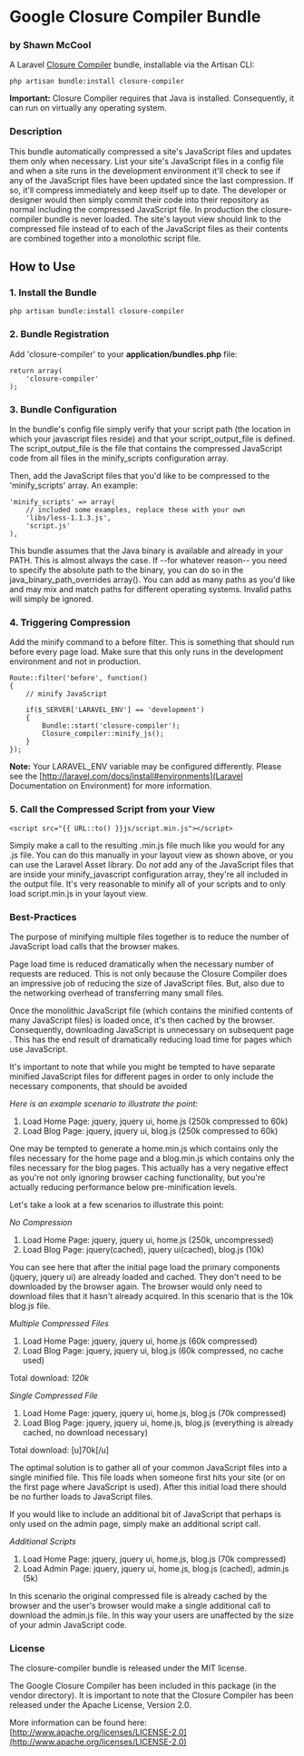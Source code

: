 # Google Closure Compiler Bundle
### by Shawn McCool

A Laravel [Closure Compiler](https://developers.google.com/closure/compiler/) bundle, installable via the Artisan CLI:

    php artisan bundle:install closure-compiler

**Important:** Closure Compiler requires that Java is installed.  Consequently, it can run on virtually any operating system.

### Description

This bundle automatically compressed a site's JavaScript files and updates them only when necessary.  List your site's JavaScript files in a config file and when a site runs in the development environment it'll check to see if any of the JavaScript files have been updated since the last compression.  If so, it'll compress immediately and keep itself up to date.  The developer or designer would then simply commit their code into their repository as normal including the compressed JavaScript file.  In production the closure-compiler bundle is never loaded.  The site's layout view should link to the compressed file instead of to each of the JavaScript files as their contents are combined together into a monolothic script file.

## How to Use

### 1. Install the Bundle

    php artisan bundle:install closure-compiler

### 2. Bundle Registration

Add 'closure-compiler' to your **application/bundles.php** file:

    return array(
        'closure-compiler'
    );

### 3. Bundle Configuration

In the bundle's config file simply verify that your script path (the location in which your javascript files reside) and that your script_output_file is defined. The script_output_file is the file that contains the compressed JavaScript code from all files in the minify_scripts configuration array.

Then, add the JavaScript files that you'd like to be compressed to the 'minify_scripts' array.  An example:

    'minify_scripts' => array(
        // included some examples, replace these with your own
        'libs/less-1.1.3.js',
        'script.js'
    ),

This bundle assumes that the Java binary is available and already in your PATH.  This is almost always the case.  If --for whatever reason-- you need to specify the absolute path to the binary, you can do so in the java_binary_path_overrides array().  You can add as many paths as you'd like and may mix and match paths for different operating systems.  Invalid paths will simply be ignored.

### 4. Triggering Compression

Add the minify command to a before filter.  This is something that should run before every page load.  Make sure that this only runs in the development environment and not in production.

    Route::filter('before', function()
    {
        // minify JavaScript

        if($_SERVER['LARAVEL_ENV'] == 'development')
        {
            Bundle::start('closure-compiler');
            Closure_compiler::minify_js();
        }
    });

**Note:** Your LARAVEL_ENV variable may be configured differently.  Please see the [http://laravel.com/docs/install#environments](Laravel Documentation on Environment) for more information.

### 5. Call the Compressed Script from your View

    <script src="{{ URL::to() }}js/script.min.js"></script>

Simply make a call to the resulting .min.js file much like you would for any .js file.  You can do this manually in your layout view as shown above, or you can use the Laravel Asset library.  Do *not* add any of the JavaScript files that are inside your minify_javascript configuration array, they're all included in the output file.  It's very reasonable to minify all of your scripts and to only load script.min.js in your layout view.

### Best-Practices

The purpose of minifying multiple files together is to reduce the number of JavaScript load calls that the browser makes.

Page load time is reduced dramatically when the necessary number of requests are reduced. This is not only because the Closure Compiler does an impressive job of reducing the size of JavaScript files.  But, also due to the networking overhead of transferring many small files.

Once the monolithic JavaScript file (which contains the minified contents of many JavaScript files) is loaded once, it's then cached by the browser.  Consequently, downloading JavaScript is unnecessary on subsequent page .  This has the end result of dramatically reducing load time for pages which use JavaScript.

It's important to note that while you might be tempted to have separate minified JavaScript files for different pages in order to only include the necessary components, that should be avoided

*Here is an example scenario to illustrate the point:*

1. Load Home Page: jquery, jquery ui, home.js (250k compressed to 60k)
2. Load Blog Page: jquery, jquery ui, blog.js (250k compressed to 60k)

One may be tempted to generate a home.min.js which contains only the files necessary for the home page and a blog.min.js which contains only the files necessary for the blog pages.  This actually has a very negative effect as you're not only ignoring browser caching functionality, but you're actually reducing performance below pre-minification levels.

Let's take a look at a few scenarios to illustrate this point:

*No Compression*
1. Load Home Page: jquery, jquery ui, home.js (250k, uncompressed)
2. Load Blog Page: jquery(cached), jquery ui(cached), blog.js (10k)

You can see here that after the initial page load the primary components (jquery, jquery ui) are already loaded and cached.  They don't need to be downloaded by the browser again.  The browser would only need to download files that it hasn't already acquired.  In this scenario that is the 10k blog.js file.

*Multiple Compressed Files*
1. Load Home Page: jquery, jquery ui, home.js (60k compressed)
2. Load Blog Page: jquery, jquery ui, blog.js (60k compressed, no cache used)

Total download: _120k_

*Single Compressed File*
1. Load Home Page: jquery, jquery ui, home.js, blog.js (70k compressed)
2. Load Blog Page: jquery, jquery ui, home.js, blog.js (everything is already cached, no download necessary)

Total download: [u]70k[/u]

The optimal solution is to gather all of your common JavaScript files into a single minified file.  This file loads when someone first hits your site (or on the first page where JavaScript is used).  After this initial load there should be no further loads to JavaScript files.

If you would like to include an additional bit of JavaScript that perhaps is only used on the admin page, simply make an additional script call.

*Additional Scripts*
1. Load Home Page: jquery, jquery ui, home.js, blog.js (70k compressed)
2. Load Admin Page: jquery, jquery ui, home.js, blog.js (cached), admin.js (5k)

In this scenario the original compressed file is already cached by the browser and the user's browser would make a single additional call to download the admin.js file.  In this way your users are unaffected by the size of your admin JavaScript code.

### License

The closure-compiler bundle is released under the MIT license.

The Google Closure Compiler has been included in this package (in the vendor directory).  It is important to note that the Closure Compiler has been released under the Apache License, Version 2.0.

More information can be found here: [http://www.apache.org/licenses/LICENSE-2.0](http://www.apache.org/licenses/LICENSE-2.0)